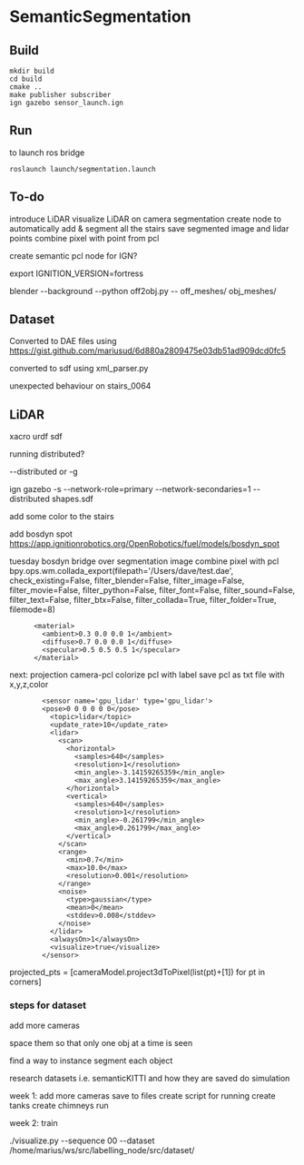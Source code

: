 # SemanticSegmentation

## Build
```
mkdir build
cd build
cmake ..
make publisher subscriber
ign gazebo sensor_launch.ign
```
## Run
to launch ros bridge
```
roslaunch launch/segmentation.launch
```

## To-do
introduce LiDAR
visualize LiDAR on camera segmentation
create node to automatically add & segment all the stairs
save segmented image and lidar points
combine pixel with point from pcl


create semantic pcl node for IGN?


export IGNITION_VERSION=fortress

blender --background --python off2obj.py -- off_meshes/ obj_meshes/


## Dataset
Converted to DAE files using 
https://gist.github.com/mariusud/6d880a2809475e03db51ad909dcd0fc5

converted to sdf using xml_parser.py

unexpected behaviour on 
stairs_0064

## LiDAR
xacro
urdf
sdf



running distributed? 

--distributed or -g 

ign gazebo -s --network-role=primary --network-secondaries=1 --distributed shapes.sdf

add some color to the stairs

add bosdyn spot
https://app.ignitionrobotics.org/OpenRobotics/fuel/models/bosdyn_spot


tuesday
bosdyn
bridge over segmentation image
combine pixel with pcl
bpy.ops.wm.collada_export(filepath='/Users/dave/test.dae', check_existing=False, filter_blender=False, filter_image=False, filter_movie=False, filter_python=False, filter_font=False, filter_sound=False, filter_text=False, filter_btx=False, filter_collada=True, filter_folder=True, filemode=8)


          <material>
            <ambient>0.3 0.0 0.0 1</ambient>
            <diffuse>0.7 0.0 0.0 1</diffuse>
            <specular>0.5 0.5 0.5 1</specular>
          </material>




next:
projection camera-pcl
colorize pcl with label
save pcl as txt file with x,y,z,color 



            <sensor name='gpu_lidar' type='gpu_lidar'>
            <pose>0 0 0 0 0 0</pose>
              <topic>lidar</topic>
              <update_rate>10</update_rate>
              <lidar>
                <scan>
                  <horizontal>
                    <samples>640</samples>
                    <resolution>1</resolution>
                    <min_angle>-3.14159265359</min_angle>
                    <max_angle>3.14159265359</max_angle>
                  </horizontal>
                  <vertical>
                    <samples>640</samples>
                    <resolution>1</resolution>
                    <min_angle>-0.261799</min_angle>
                    <max_angle>0.261799</max_angle>
                  </vertical>
                </scan>
                <range>
                  <min>0.7</min>
                  <max>10.0</max>
                  <resolution>0.001</resolution>
                </range>
                <noise>
                  <type>gaussian</type>
                  <mean>0</mean>
                  <stddev>0.008</stddev>
                </noise>
              </lidar>
              <alwaysOn>1</alwaysOn>
              <visualize>true</visualize>
            </sensor>



projected_pts = [cameraModel.project3dToPixel(list(pt)+[1]) for pt in corners]



### steps for dataset

add more cameras

space them so that only one obj at a time is seen

find a way to instance segment each object

research datasets i.e. semanticKITTI and how they are saved
do simulation


week 1:
add more cameras
save to files
create script for running
create tanks
create chimneys
run

week 2:
train

 ./visualize.py --sequence 00 --dataset /home/marius/ws/src/labelling_node/src/dataset/ 
